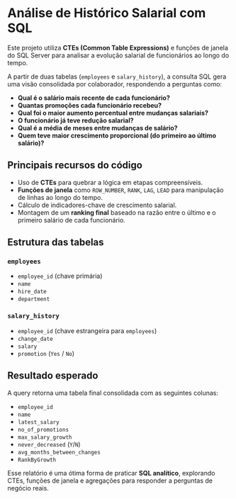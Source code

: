 #  Análise de Histórico Salarial com SQL

Este projeto utiliza **CTEs (Common Table Expressions)** e funções de janela do SQL Server para analisar a evolução salarial de funcionários ao longo do tempo.  

A partir de duas tabelas (`employees` e `salary_history`), a consulta SQL gera uma visão consolidada por colaborador, respondendo a perguntas como:

-  **Qual é o salário mais recente de cada funcionário?**  
-  **Quantas promoções cada funcionário recebeu?**  
-  **Qual foi o maior aumento percentual entre mudanças salariais?**  
-  **O funcionário já teve redução salarial?**  
-  **Qual é a média de meses entre mudanças de salário?**  
-  **Quem teve maior crescimento proporcional (do primeiro ao último salário)?**

##  Principais recursos do código

- Uso de **CTEs** para quebrar a lógica em etapas compreensíveis.  
- **Funções de janela** como `ROW_NUMBER`, `RANK`, `LAG`, `LEAD` para manipulação de linhas ao longo do tempo.  
- Cálculo de indicadores-chave de crescimento salarial.  
- Montagem de um **ranking final** baseado na razão entre o último e o primeiro salário de cada funcionário.  

##  Estrutura das tabelas

### `employees`
- `employee_id` (chave primária)  
- `name`  
- `hire_date`  
- `department`  

### `salary_history`
- `employee_id` (chave estrangeira para `employees`)  
- `change_date`  
- `salary`  
- `promotion` (`Yes` / `No`)  

##  Resultado esperado

A query retorna uma tabela final consolidada com as seguintes colunas:

- `employee_id`  
- `name`  
- `latest_salary`  
- `no_of_promotions`  
- `max_salary_growth`  
- `never_decreased` (`Y`/`N`)  
- `avg_months_between_changes`  
- `RankByGrowth`  

Esse relatório é uma ótima forma de praticar **SQL analítico**, explorando CTEs, funções de janela e agregações para responder a perguntas de negócio reais.
